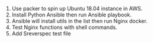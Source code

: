1. Use packer to spin up Ubuntu 18.04 instance in AWS.
2. Install Python Ansible then run Ansible playbook.
3. Ansible will install utils in the list then run Nginx docker.
4. Test Nginx functions with shell commands.
5. Add Sreverspec test file
